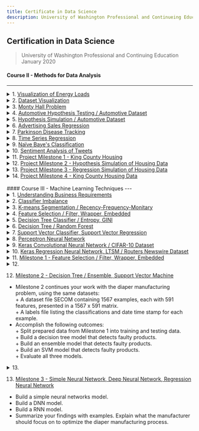 ```yaml
---
title: Certificate in Data Science
description: University of Washington Professional and Continueing Education
---
```


## **Certification in Data Science**<br/>
> University of Washington Professional and Continuing Education  
> January 2020


#### Course II - Methods for Data Analysis<br/>
---

<details>
  <summary>
    1. <a href="https://github.com/n8sean/portfolio/blob/master/Course-02_L01_EnergyLoads.ipynb">Visualization of Energy Loads</a>
  </summary>
  
<ul>
  <li>Use visualization and summary statistical methods to explore a data set.</li>
</ul>
</details>

<details>
  <summary>
    2. <a href="https://github.com/n8sean/portfolio/blob/master/Course-02_L02_Vizualization.ipynb">Dataset Visualization</a>
  </summary>
  
<ul>
  <li>Create different complementary views of data by applying multiple chart types and aesthetics.</li>
  <li>Project multiple dimensions using conditioning or faceting on both categorical and numeric variables.</li>
</ul>
</details>

<details>
  <summary>
    3. <a href="https://github.com/n8sean/portfolio/blob/master/Course-02_L03_MontyHall.ipynb">Monty Hall Problem</a>
  </summary>
  
<ul>
  <li>Simulate the conditional probabilities of the distributions for winning a car vs. a goat for the Monty Hall problem.</li>
</ul>
</details>

<details>
  <summary>
    4. <a href="https://github.com/n8sean/portfolio/blob/master/Course-02_L04_AutoHypothesis.ipynb">Automotive Hypothesis Testing / Automotive Dataset</a>
  </summary>
  
<ul>
  <li>Test various hypotheses for the price of automobile features.</li>
</ul>
</details>

<details>
  <summary>
    5. <a href="https://github.com/n8sean/portfolio/blob/master/Course-02_L05_HypothesisSim.ipynb">Hypothesis Simulation / Automotive Dataset</a>
  </summary>
  
<ul>
  <li>Identify a likely distribution for price and several other features.</li>
  <li>Compute basic summary statistics by both classical, bootstrap, and Bayesian methods.</li>
  <li>Compute confidence intervals for these summary statistics by classical, bootstrap, and Bayesian methods.</li>
  <li>Correctly use hypothesis tests to determine if the differences in pairs and multiple populations are significant:</li>
  <ul style="list-style-type:circle;">
    <li>Classical tests</li>
    <li>Tukey’s Honest Significant Differences (HSD)</li>
    <li>Bootstrap methods</li>
    <li>Bayesian model</li>
  </ul>
</ul>
</details>

<details>
  <summary>
    6. <a href="https://github.com/n8sean/portfolio/blob/master/Course-02_L06_AdRegression.ipynb">Advertising Sales Regression</a>
  </summary>
  
<ul>
  <li>Perform four different linear regressions on advertising sales data.</li>
  <li>For the first 3 linear regressions performed:</li>
  <ul style="list-style-type:circle;">
    <li>Produce a labeled graph showing the best fit line with the data points</li>
    <li>Interpret both the slope and y-intercept</li>
  </ul>
  <li>The 4th regression includes all 3 prior features:</li>
  <ul style="list-style-type:circle;">
    <li>TV</li>
    <li>Radio</li>
    <li>Newspaper</li>
  </ul>
  <li>Interpret each partial slope and the intercept parameters.</li>
  <li>Interpret the adjusted R-squared.</li>
  <li>Find and report the mean-squared error.</li>
</ul>
</details>

<details>
  <summary>
    7. <a href="https://github.com/n8sean/portfolio/blob/master/Course-02_L07_ParkinsonPCR.ipynb">Parkinson Disease Tracking</a>
  </summary>
  
<ul>
  <li>Perform Principal Component Regression on a dataset that tracked patients with Parkinson's Disease:</li>
  <ul style="list-style-type:circle;">
    <li>Create an X-matrix (one-hot encoding categorical factors).</li>
    <li>Scale the X-matrix.</li>
    <li>Create the principal components and do a simple plot of the explained variance.</li>
    <li>PCR - Linear regression with the principal components.</li>
  </ul>
  <li>Report on:</li>
  <ul style="list-style-type:circle;">
    <li>Number of components before and after (choose a smaller number of principal components and explain how you chose them).</li>
    <li>Interpret the adjusted R-squared.</li>
  </ul>
</ul>
</details>

<details>
  <summary>
    8. <a href="https://github.com/n8sean/portfolio/blob/master/Course-02_L08_TimeseriesOpEd.ipynb">Time Series Regression</a>
  </summary>
  
<ul>
  <li>Using the California dairy production dataset, perform time series analysis on the data for one of Cottage Cheese Production, Milk Production, or Ice Cream Production:</li>
  <ul style="list-style-type:circle;">
    <li>Is this time series stationary?</li>
    <li>Is there a significant seasonal component?</li>
    <li>For the residual from the STL decomposition of the time series, what is the order of the ARMA(p,q) process that best fits?</li>
  </ul>
  <li>Forecast production for 12 months and report both numeric values and plot the confidence intervals:</li>
  <ul style="list-style-type:circle;">
    <li>Are the confidence intervals reasonably small compared to the forecast means?</li>
    <li>How do the confidence intervals behave as time moves to the future?</li>
  </ul>
</ul>
</details>

<details>
  <summary>
    9. <a href="https://github.com/n8sean/portfolio/blob/master/Course-02_L09_BayesOpEd.ipynb">Naïve Baye's Classification</a>
  </summary>
  
<ul>
  <li>Leverage Naïve Bayes algorithm to build a classification model using the data from previous milestones.</li>
  <li>Briefly summarize your findings on using Naïve Bayes.</li>
  <li>Is Naïve Bayes more accurate than the regression model you used in Milestone 3?</li>
</ul>
</details>

<details>
  <summary>
    10. <a href="https://github.com/n8sean/portfolio/blob/master/Course-02_L10_Sentiment_Analysis2.ipynb">Sentiment Analysis of Tweets</a>
  </summary>
  
<ul>
  <li>Build a sentiment analysis classifier for a series of tweets.</li>
</ul>
</details>

<details>
  <summary>
    11. <a href="https://github.com/n8sean/portfolio/blob/master/Course-02_Milestone-01_KingCountyHousing.ipynb">Project Milestone 1 - King County Housing</a>
  </summary>
  
<ul>
  <li>As a housing construction contractor it is critical to achieve profit for every home sales opportunity. In this way, the need exists to identify those housing unit features that help to drive profit increase for every home property sale and / or renovation:</li>
  <ul style="list-style-type:circle;">
    <li>Various visulizations are given below that observe how Purchase Price is correlated with the other dataset features.  </li>
    <li>Explanations regarding such feature importances are provided beneath each of the figures.</li>
  </ul>
</ul>
</details>

<details>
  <summary>
    12. <a href="https://github.com/n8sean/portfolio/blob/master/Course-02_Milestone-02_HypothesisSim.ipynb">Project Milestone 2 - Hypothesis Simulation of Housing Data</a>
  </summary>
  
<ul>
  <li>Explore the dataset supported by charts and summary statistics.</li>
  <li>Identify a likely distribution for several of the features.</li>
  <li>Compute basic summary statistics by classical, bootstrap, and Bayesian methods.</li>
  <li>Compute confidence intervals for the above summary statistics by classical, bootstrap, and Bayesian methods.</li>
  <li>Leverage confidence intervals in performing hypothesis tests to determine if the differences in pairs and multiple populations are significant.</li>
</ul>
</details>

<details>
  <summary>
    13. <a href="https://github.com/n8sean/portfolio/blob/master/Course-02_Milestone-03_RegressionSim.ipynb">Project Milestone 3 - Regression Simulation of Housing Data</a>
  </summary>
  
<ul>
  <li>Prepare the data via cleaning, normalization, encoding, et cetera.</li>
  <li>Generate and evaluate a working model (linear, or time series).</li>
</ul>
</details>

<details>
  <summary>
    14. <a href="https://github.com/n8sean/portfolio/blob/master/Course-02_Milestone-04_KingCountyHousing.ipynb">Project Milestone 4 - King County Housing Data</a>
  </summary>
  
<ul>
  <li>Milestone 4 is where everything you built in the previous milestones comes together. For this Milestone, you focus on improving model accuracy and summarizing your findings:</li>
    <ul style="list-style-type:circle;">
      <li>Enhance your model results by trying different model and/or data enhancement techniques (3 models).</li>
      <li>Explain your choice of model and model accuracy.</li>
      <li>Draw direct inferences and conclusions from model results.</li>
      <li>Use graphs and evidence from the data to prove your point.</li>
    </ul>
</ul>
</details>

<br/>
#### Course III - Machine Learning Techniques  
---
<details>
  <summary>
    1. <a href="https://github.com/n8sean/portfolio/blob/master/Course-03_L01_Understanding-Business-Requirements.pdf">Understanding Business Requirements</a>
  </summary>
  
<ul>
  <li>A diaper manufacturer wants to optimize the manufacturing process by detecting any problems that might lead to a bad quality product.</li>
  <li>Prepare a business understanding document, and provide the customer with the data requirements that are needed to help ensure good quality diaper products.</li>
</ul>
</details>

<details>
  <summary>
    2. <a href="https://github.com/n8sean/portfolio/blob/master/Course-03_L02_Classifier-Imbalance.ipynb">Classifier Imbalance</a>
  </summary>
  
<ul>
  <li>Build a classifier model.</li>
  <li>Determine the models measure of performance via accuracy.</li>
  <li>Modify the data by handling class imbalance.</li>
  <li>Determine a measure of performance against the updated data using a classifier model.</li>
  <li>What is the model's accuracy?</li>
</ul>
</details>

<details>
  <summary>
    3. <a href="https://github.com/n8sean/portfolio/blob/master/Course-03_L03_Kmeans-Segmentation_Recency-Frequency-Monitary.ipynb">K-means Segmentation / Recency-Frequency-Monitary</a>
  </summary>
  
<ul>
  <li>A superstore wants to identify customer groupings that visit their stores based on customer transaction (sales) data. These groupings are used for targeted promotions. You are asked to perform customer segmentation on the provided data.</li>
  <ul style="list-style-type:circle;">
    <li>Calculate the Recency, Frequency, Monitary (RFM) results of each customer.</li>
    <li>Using K-means algorithm, perform customer segmentation.</li>
    <li>Describe your findings.</li>
  </ul>
</ul>
</details>

<details>
  <summary>
    4. <a href="https://github.com/n8sean/portfolio/blob/master/Course-03_L04_Feature-Selection_Filter-Wrapper-Embedded.ipynb">Feature Selection / Filter, Wrapper, Embedded</a>
  </summary>
  
<ul>
  <li>You are working for a data science consulting company. Your company is approached by a client requesting that you analyze crime data across the United States. At first glance, you notice that the data has 128 attributes and cannot be examined manually. The data combines socio-economic data from the 1990 US Census, law enforcement data from the 1990 US LEMAS survey, and crime data from the 1995 FBI UCR.</li>
  <li>OBJECTIVE: identify which are the most important features or attributes that contribute to crime. Apply three techniques for feature selection:</li>
  <ul style="list-style-type:circle;">
    <li>Filter methods.</li>
    <li>Wrapper methods.</li>
    <li>Embedded methods.</li>
  </ul>
  <li>Describe your findings.</li>
</ul>
</details>

<details>
  <summary>
    5. <a href="https://github.com/n8sean/portfolio/blob/master/Course-03_L05_Decision-Tree-Classifier_Entropy-Gini.ipynb">Decision Tree Classifier / Entropy, GINI</a>
  </summary>
  
<ul>
  <li>Rooney's client is a tech-manufacturing startup working on a number of automated detection devices for the medical and construction industries. Among the auto-detection devices is a reader that looks at possible carcinoma tissue samples to classify the sample as either benign or malignant. Rooney asks you for help in developing a better algorithm than the current classifier, perhaps a decision tree can help.</li>
  <li>Using the WI_Breast_Cancer csv file, create a new notebook to build a decision tree classifier that would be able to detect whether a tumor is benign or malignant. Complete the following tasks and answer the questions:</li>
  <ul style="list-style-type:circle;">
    <li>Test both entropy and the gini coefficient. Which performs better and why?</li>
    <li>What are the best hyperparameter settings for both?</li>
    <li>Visualize both models and see which feature is selected for each criterion. Are they same for both? Why or why not?</li>
    <li>Determine the AUC for the best model you can achieve. What are the precision and recal values and which might be the one you want to maximize?</li>
    <li>What are the implications of using this type of machine learning algorithm for breast cancer analysis?</li>
  </ul>
</ul>
</details>

<details>
  <summary>
    6. <a href="https://github.com/n8sean/portfolio/blob/master/Course-03_L06_Decision-Tree_Random-Forest.ipynb">Decision Tree / Random Forest</a>
  </summary>
  
<ul>
  <li>Cypress from New Ventures Department has found a banking client who wants to do a targeted marketing campaign for a specialty investment product to some of its customers. Cypress stresses that the bank only wants to spend the effort on customers who are likely to say yes; last year they used a different company to generate an algorithm and ended up spamming many of their customers with products they didn't want.</li>
  <li>Using the Bank Data.csv file, create a new notebook to train, test, and evaluate an ensemble model. Perform each of the following tasks and answer the related questions:</li>
  <ul style="list-style-type:circle;">
    <li>Read in, parse, and pre-process the data.</li>
    <li>Perform a brief exploratory analysis.</li>
    <li>Compare the performance between a decision tree and a random forest approach by assessing the accuracy of each model.</li>
    <li>Graph the structure of your decision tree, as well as the radnom forest decision tree.</li>
    <li>Graph the confusion matrices for each of your models.</li>
  </ul>
</ul>
</details>

<details>
  <summary>
    7. <a href="https://github.com/n8sean/portfolio/blob/master/Course-03_L07_Support-Vector-Classifier_Support-Vector-Regression.ipynb">Support Vector Classifier, Support Vector Regression</a>
  </summary>
  
<ul>
  <li>Kennedy's oceanographic institute client pulled into port the other day with a ton (literally) of collected samples and corresponding data to process. Some of these data tasks are being distributed to others to work on; you've got the abalone (marine snails) data to classify and determine the age from physical characteristics.</li>
  <li>Using the Abalone.csv file, create a new notebook to build an experiment using support vector machine classifier and regression. Perform each of the following tasks and answer the questions:</li>
  <ul style="list-style-type:circle;">
    <li>Convert the continuous output value from continuous to binary (0,1) and build an SVC.</li>
    <li>Using your best guess for hyperparameters and kernel, what is the percentage of correctly classified results?</li>
    <li>Test different kernels and hyperparameters or consider using sklearn.model_selection.SearchGridCV. Which kernel performed best with what settings?</li>
    <li>Show recall, precision and f-measure for the best model.</li>
    <li>Using the original data, with rings as a continuous variable, create an SVR model.</li>
    <li>Report on the predicted variance and the mean squared error.</li>
  </ul>
</ul>
</details>

<details>
  <summary>
    8. <a href="https://github.com/n8sean/portfolio/blob/master/Course-03_L08_Perceptron-Neural-Network.ipynb">Perceptron Neural Network</a>
  </summary>
  
<ul>
  <li>Mackenzie has a wine bottling factory and recently attended a followup symposium on deep learning and has returned with fascinating ideas to build neural networks to perform classification tasks. She had the idea of building a red-white wine classifier so that the bottle labels can be automatically generated. She approached your team, and suggested that you build a red-white wine classifier as a modified simple perceptron.</li>
  <li>Start from the perceptron neural network notebook (Simple Perceptron Neural Network.ipynb) and modify the python code to make it into a multi-layer neural network classifier.</li>
  <li>Use the provided Simple Perceptron Neural Network notebook to develop a multi-layer feed-forward/backpropagation neural network.</li>
  <li>Be able to adjust the following between experiments:</li>
  <ul style="list-style-type:circle;">
    <li>Learning Rate</li>
    <li>Number of epochs</li>
    <li>Depth of architecture—number of hidden layers between the input and output layers</li>
    <li>Number of nodes in a hidden layer—width of the hidden layers</li>
    <li>Momentum</li>
  </ul>
  <li>Determine what the best neural network structure and hyperparameter settings results in the best predictive capability.</li>
</ul>
</details>

<details>
  <summary>
    9. <a href="https://github.com/n8sean/portfolio/blob/master/Course-03_L09_Keras_Convolutional-Neural-Network_CIFAR-10.ipynb">Keras Convolutional Neural Network / CIFAR-10 Dataset</a>
  </summary>
  
<ul>
  <li>The CIFAR-10 dataset consists of 60,000 32x32 color images in 10 classes, with 6,000 images per class. There are 50,000 training images and 10,000 test images.</li>
  <li>Read CIFAR-10 dataset from Keras.</li>
  <li>Explore the dataset.</li>
  <li>Preprocess and prepare the data for classification.</li>
  <li>Build a TensorFlow model using a single dense hidden layer.</li>
  <li>Apply the model to the test set and evaluate for accuracy.</li>
  <li>Perform 3 adjusts to the number of layers and activation functions to improve accuracy.</li>
</ul>
</details>

<details>
  <summary>
    10. <a href="https://github.com/n8sean/portfolio/blob/master/Course-03_L10_Keras_Regression-Neural-Network_LTSM_Routers-Newswire.ipynb">Keras Regression Neural Network, LTSM / Routers Newswire Dataset</a>
  </summary>
  
<ul>
  <li>Your next generation search engine startup was successful in having the ability to search for images based on their content. As a result, the startup received its second round of funding to be able to search news articles based on their topic. As the lead data scientist, you are tasked to build a model that classifies the topic of each article or newswire.</li>
  <li>Using the Keras dataset, create a new notebook and perform each of the following data preparation tasks and answer the related questions:</li>
  <ul style="list-style-type:circle;">
    <li>Read the Reuters dataset into both training and testing datasets.</li>
    <li>Prepare the dataset for modeling.</li>
    <li>Build/compile 3 different models using Keras LTSM ideally to improve the model each iteration.</li>
    <li>Describe and explain your findings.</li>
  </ul>
</ul>
</details>

<details>
  <summary>
    11. <a href="https://github.com/n8sean/portfolio/blob/master/Course-03_Milestone-01_Feature-Selection_Filter-Wrapper-Embedded.ipynb">Milestone 1 - Feature Selection / Filter, Wrapper, Embedded</a>
  </summary>
  
<ul>
  <li>For this capstone project, use the SECOM manufacturing Data Set from the UCI Machine Learning Repository. The set is originally for semiconductor manufacturing, but in our case, we will assume that it reflects a diaper manufacturing process.</li>
  <li>Assume the 591 attributes represent different sensors readings across the manufacturing process.</li>
  <li>Using the SECOM dataset, perform each of the following tasks and answer the related questions:</li>
    <ul style="list-style-type:circle;">
      <li>Refine your data understanding and prepare a DFD of solving the manufacturing quality problem.</li>
      <li>Read and merge data.</li>
      <li>Clean and prepare data.</li>
      <li>Visually explore data.</li>
      <li>Handle class imbalance problem.</li>
      <li>Apply feature selection techniques to reduce dimensionality of data.</li>
      <li>Describe your initial findings in a summary section.</li>
  </ul>
</ul>
</details>

<details>
  <summary>
    12. <a href=""></a>
  </summary>
  
<ul>
  <li></li>
</ul>
</details>

12. [Milestone 2 - Decision Tree / Ensemble, Support Vector Machine](https://github.com/n8sean/portfolio/blob/master/Course-03_Milestone-02_Decision-Tree_Ensemble-Decision-Tree_Support-Vector-Machine.ipynb)<br/>
* Milestone 2 continues your work with the diaper manufacturing problem, using the same datasets:  
  \+ A dataset file SECOM containing 1567 examples, each with 591 features, presented in a 1567 x 591 matrix.  
  \+ A labels file listing the classifications and date time stamp for each example.
* Accomplish the following outcomes:  
  \+ Split prepared data from Milestone 1 into training and testing data.  
  \+ Build a decision tree model that detects faulty products.  
  \+ Build an ensemble model that detects faulty products.  
  \+ Build an SVM model that detects faulty products.  
  \+ Evaluate all three models.

<details>
  <summary>
    13. <a href=""></a>
  </summary>
  
<ul>
  <li></li>
</ul>
</details>

13. [Milestone 3 - Simple Neural Network, Deep Neural Network, Regression Neural Network](https://github.com/n8sean/portfolio/blob/master/Course-03_Milestone-03_Simple-Neural-Network_Deep-Neural-Network_Regression-Neural-Network.ipynb)<br/>
* Build a simple neural networks model.
* Build a DNN model.
* Build a RNN model.
* Summarize your findings with examples. Explain what the manufacturer should focus on to optimize the diaper manufacturing process.
